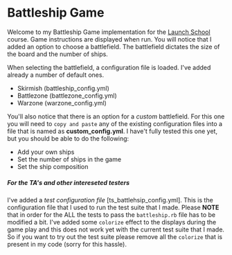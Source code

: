 # Battleship Game

Welcome to my Battleship Game implementation for the [Launch School](www.launschool.com) course. Game instructions are displayed when run. You will notice that I added an option to choose a battlefield. The battlefield dictates the size of the board and the number of ships.

When selecting the battlefield, a configuration file is loaded. I've added already a number of default ones.

* Skirmish (battleship_config.yml)
* Battlezone (battlezone_config.yml)
* Warzone (warzone_config.yml)


You'll also notice that there is an option for a *custom* battlefield. For this one you will need to `copy and paste` any of the existing configuration files into a file that is named as **custom_config.yml**. I have't fully tested this one yet, but you should be able to do the following:

* Add your own ships
* Set the number of ships in the game
* Set the ship composition



##### For the TA's and other intereseted testers
I've added a *test configuration file* [ts_battlehsip_config.yml]. This is the configuration file that I used to run the test suite that I made. Please **NOTE** that in order for the ALL the tests to pass the `battleship.rb` file has to be modified a bit. I've added some `colorize` effect to the displays during the game play and this does not work yet with the current test suite that I made. So if you want to try out the test suite please remove all the `colorize` that is present in my code (sorry for this hassle).

